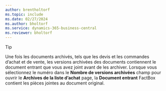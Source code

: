 ```yaml
---
author: brentholtorf
ms.topic: include
ms.date: 02/27/2024
ms.author: bholtorf
ms.service: dynamics-365-business-central
ms.reviewer: bholtorf
---
```


> [!TIP]
> Une fois les documents archivés, tels que les devis et les commandes d’achat et de vente, les versions archivées des documents contiennent le document entrant que vous avez joint avant de les archiver. Lorsque vous sélectionnez le numéro dans le **Nombre de versions archivées** champ pour ouvrir le **Archives de la liste d’achat** page, la **Document entrant** FactBox contient les pièces jointes au document original.


